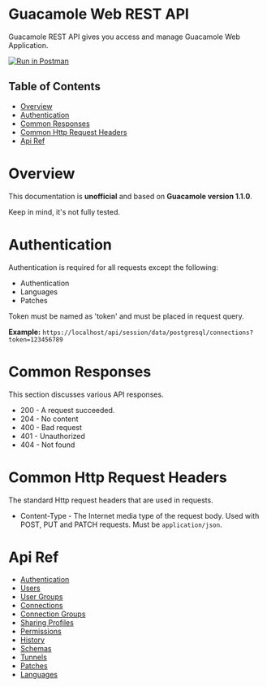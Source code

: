 <!-- omit in toc -->
# Guacamole Web REST API

Guacamole REST API gives you access and manage Guacamole Web Application.

[![Run in Postman](https://run.pstmn.io/button.svg)](https://god.postman.co/run-collection/2537d2daa25c7137c9ea?action=collection%2Fimport)

<!-- omit in toc -->
## Table of Contents

- [Overview](#overview)
- [Authentication](#authentication)
- [Common Responses](#common-responses)
- [Common Http Request Headers](#common-http-request-headers)
- [Api Ref](#api-ref)

# Overview

This documentation is **unofficial** and based on **Guacamole version 1.1.0**.

Keep in mind, it's not fully tested.

# Authentication

Authentication is required for all requests except the following:

- Authentication
- Languages
- Patches

Token must be named as 'token' and must be placed in request query.

**Example:** `https://localhost/api/session/data/postgresql/connections?token=123456789`

# Common Responses

This section discusses various API responses.

- 200 - A request succeeded.
- 204 - No content
- 400 - Bad request
- 401 - Unauthorized
- 404 - Not found

# Common Http Request Headers

The standard Http request headers that are used in requests.

- Content-Type - The Internet media type of the request body. Used with POST, PUT and PATCH requests. Must be `application/json`.

# Api Ref

- [Authentication](https://github.com/ridvanaltun/guacamole-rest-api-documentation/blob/master/docs/AUTHENTICATION.md)
- [Users](https://github.com/ridvanaltun/guacamole-rest-api-documentation/blob/master/docs/USERS.md)
- [User Groups](https://github.com/ridvanaltun/guacamole-rest-api-documentation/blob/master/docs/USER-GROUPS.md)
- [Connections](https://github.com/ridvanaltun/guacamole-rest-api-documentation/blob/master/docs/CONNECTIONS.md)
- [Connection Groups](https://github.com/ridvanaltun/guacamole-rest-api-documentation/blob/master/docs/CONNECTION-GROUPS.md)
- [Sharing Profiles](https://github.com/ridvanaltun/guacamole-rest-api-documentation/blob/master/docs/SHARING-PROFILES.md)
- [Permissions](https://github.com/ridvanaltun/guacamole-rest-api-documentation/blob/master/docs/PERMISSIONS.md)
- [History](https://github.com/ridvanaltun/guacamole-rest-api-documentation/blob/master/docs/HISTORY.md)
- [Schemas](https://github.com/ridvanaltun/guacamole-rest-api-documentation/blob/master/docs/SCHEMAS.md)
- [Tunnels](https://github.com/ridvanaltun/guacamole-rest-api-documentation/blob/master/docs/TUNNELS.md)
- [Patches](https://github.com/ridvanaltun/guacamole-rest-api-documentation/blob/master/docs/PATCHES.md)
- [Languages](https://github.com/ridvanaltun/guacamole-rest-api-documentation/blob/master/docs/LANGUAGES.md)
